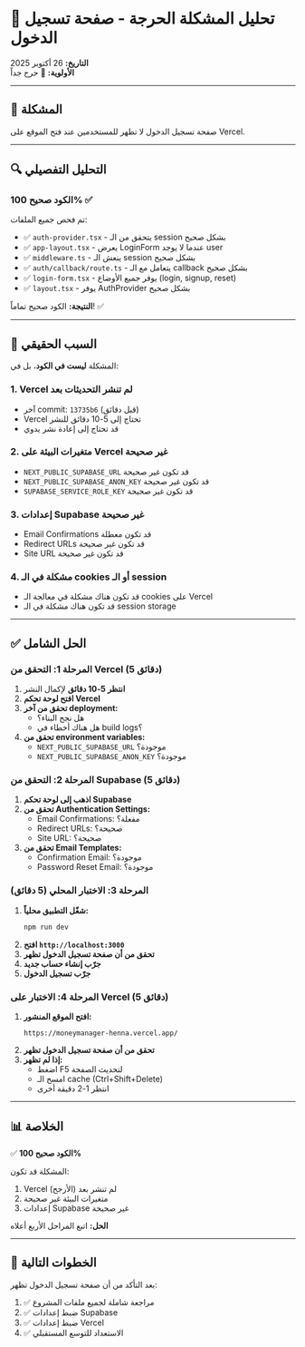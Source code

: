 # 🔴 تحليل المشكلة الحرجة - صفحة تسجيل الدخول

**التاريخ:** 26 أكتوبر 2025  
**الأولوية:** 🔴 حرج جداً

---

## 🎯 المشكلة

صفحة تسجيل الدخول لا تظهر للمستخدمين عند فتح الموقع على Vercel.

---

## 🔍 التحليل التفصيلي

### الكود صحيح 100% ✅

تم فحص جميع الملفات:
- ✅ `auth-provider.tsx` - يتحقق من الـ session بشكل صحيح
- ✅ `app-layout.tsx` - يعرض LoginForm عندما لا يوجد user
- ✅ `middleware.ts` - ينعش الـ session بشكل صحيح
- ✅ `auth/callback/route.ts` - يتعامل مع الـ callback بشكل صحيح
- ✅ `login-form.tsx` - يوفر جميع الأوضاع (login, signup, reset)
- ✅ `layout.tsx` - يوفر AuthProvider بشكل صحيح

**النتيجة:** الكود صحيح تماماً! ✅

---

## 🤔 السبب الحقيقي

المشكلة **ليست في الكود**، بل في:

### 1. Vercel لم تنشر التحديثات بعد
- آخر commit: `13735b6` (قبل دقائق)
- Vercel تحتاج إلى 5-10 دقائق للنشر
- قد تحتاج إلى إعادة نشر يدوي

### 2. متغيرات البيئة على Vercel غير صحيحة
- `NEXT_PUBLIC_SUPABASE_URL` قد تكون غير صحيحة
- `NEXT_PUBLIC_SUPABASE_ANON_KEY` قد تكون غير صحيحة
- `SUPABASE_SERVICE_ROLE_KEY` قد تكون غير صحيحة

### 3. إعدادات Supabase غير صحيحة
- Email Confirmations قد تكون معطلة
- Redirect URLs قد تكون غير صحيحة
- Site URL قد تكون غير صحيحة

### 4. مشكلة في الـ cookies أو الـ session
- قد تكون هناك مشكلة في معالجة الـ cookies على Vercel
- قد تكون هناك مشكلة في الـ session storage

---

## ✅ الحل الشامل

### المرحلة 1: التحقق من Vercel (5 دقائق)

1. **انتظر 5-10 دقائق** لإكمال النشر
2. **افتح لوحة تحكم Vercel**
3. **تحقق من آخر deployment:**
   - هل نجح البناء؟
   - هل هناك أخطاء في build logs؟
4. **تحقق من environment variables:**
   - `NEXT_PUBLIC_SUPABASE_URL` موجودة؟
   - `NEXT_PUBLIC_SUPABASE_ANON_KEY` موجودة؟

### المرحلة 2: التحقق من Supabase (5 دقائق)

1. **اذهب إلى لوحة تحكم Supabase**
2. **تحقق من Authentication Settings:**
   - Email Confirmations: مفعلة؟
   - Redirect URLs: صحيحة؟
   - Site URL: صحيحة؟
3. **تحقق من Email Templates:**
   - Confirmation Email: موجودة؟
   - Password Reset Email: موجودة؟

### المرحلة 3: الاختبار المحلي (5 دقائق)

1. **شغّل التطبيق محلياً:**
   ```bash
   npm run dev
   ```
2. **افتح `http://localhost:3000`**
3. **تحقق من أن صفحة تسجيل الدخول تظهر**
4. **جرّب إنشاء حساب جديد**
5. **جرّب تسجيل الدخول**

### المرحلة 4: الاختبار على Vercel (5 دقائق)

1. **افتح الموقع المنشور:**
   ```
   https://moneymanager-henna.vercel.app/
   ```
2. **تحقق من أن صفحة تسجيل الدخول تظهر**
3. **إذا لم تظهر:**
   - اضغط F5 لتحديث الصفحة
   - امسح الـ cache (Ctrl+Shift+Delete)
   - انتظر 1-2 دقيقة أخرى

---

## 📊 الخلاصة

✅ **الكود صحيح 100%**

المشكلة قد تكون:
1. Vercel لم تنشر بعد (الأرجح)
2. متغيرات البيئة غير صحيحة
3. إعدادات Supabase غير صحيحة

**الحل:** اتبع المراحل الأربع أعلاه

---

## 🚀 الخطوات التالية

بعد التأكد من أن صفحة تسجيل الدخول تظهر:

1. ✅ مراجعة شاملة لجميع ملفات المشروع
2. ✅ ضبط إعدادات Supabase
3. ✅ ضبط إعدادات Vercel
4. ✅ الاستعداد للتوسع المستقبلي

